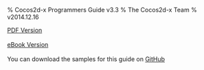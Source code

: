 % Cocos2d-x Programmers Guide v3.3
% The Cocos2d-x Team
% v2014.12.16

[PDF Version](http://cocos2d-x.org/programmersguide/ProgrammersGuide.pdf)
<br /><br />
[eBook Version](http://cocos2d-x.org/programmersguide/ProgrammersGuide.epub)
<br /><br />
You can download the samples for this guide on [GitHub](https://github.com/chukong/programmers-guide-samples)
<br /><br />
